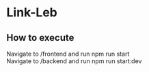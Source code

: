 # Link-Leb

## How to execute
Navigate to /frontend and run npm run start  
Navigate to /backend and run npm run start:dev
